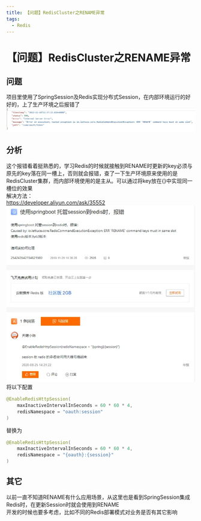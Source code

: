 ```yaml
---
title: 【问题】RedisCluster之RENAME异常
tags:
  - Redis
---
```

# 【问题】RedisCluster之RENAME异常
## 问题
项目里使用了SpringSession及Redis实现分布式Session，在内部环境运行的好好的，上了生产环境之后报错了  
![](assets/redis/ss_error.png)  
## 分析
这个报错看着挺熟悉的，学习Redis的时候就接触到RENAME时更新的key必须与原先的key落在同一槽上，否则就会报错，查了一下生产环境原来使用的是RedisCluster集群，而内部环境使用的是主从。可以通过将key放在{}中实现同一槽位的效果  
解决方法：  
https://developer.aliyun.com/ask/35552   
![](assets/redis/ss_issue.png)  
将以下配置
```java
@EnableRedisHttpSession(
    maxInactiveIntervalInSeconds = 60 * 60 * 4, 
    redisNamespace = "oauth:session"
)
```

替换为
```java
@EnableRedisHttpSession(
    maxInactiveIntervalInSeconds = 60 * 60 * 4, 
    redisNamespace = "{oauth}:{session}"
)
```


## 其它
以前一直不知道RENAME有什么应用场景，从这里也是看到SpringSession集成Redis时，在更新Session时就会使用到RENAME  
开发的时候也要多考虑，比如不同的Redis部署模式对业务是否有其它影响







